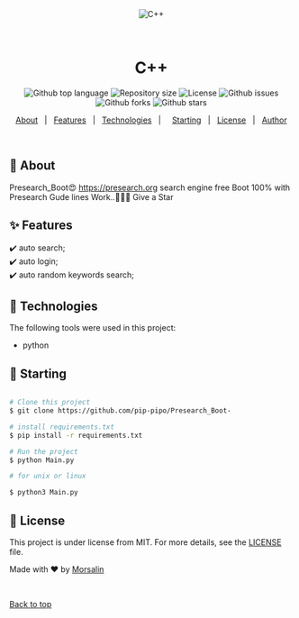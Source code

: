 <div align="center" id="top"> 
  <img src="./.github/app.gif" alt="C++" />

  &#xa0;

  <!-- <a href="https://c++.netlify.app">Demo</a> -->
</div>

<h1 align="center">C++</h1>

<p align="center">
  <img alt="Github top language" src="https://img.shields.io/github/languages/top/pip-pipo/Presearch_Boot-?color=56BEB8">


  <img alt="Repository size" src="https://img.shields.io/github/repo-size/pip-pipo/Presearch_Boot-?color=56BEB8">

  <img alt="License" src="https://img.shields.io/github/license/pip-pipo/Presearch_Boot-?color=56BEB8">

  <img alt="Github issues" src="https://img.shields.io/github/issues/pip-pipo/Presearch_Boot-?color=56BEB8" />

  <img alt="Github forks" src="https://img.shields.io/github/forks/pip-pipo/Presearch_Boot-?color=56BEB8" />

  <img alt="Github stars" src="https://img.shields.io/github/stars/pip-pipo/Presearch_Boot-?color=56BEB8" />
</p>



<p align="center">
  <a href="#dart-about">About</a> &#xa0; | &#xa0; 
  <a href="#sparkles-features">Features</a> &#xa0; | &#xa0;
  <a href="#rocket-technologies">Technologies</a> &#xa0; | &#xa0;
  &#xa0;
  <a href="#checkered_flag-starting">Starting</a> &#xa0; | &#xa0;
  <a href="#memo-license">License</a> &#xa0; | &#xa0;
  <a href="https://github.com/pip-pipo" target="_blank">Author</a>
</p>

<br>

## :dart: About ##

Presearch_Boot😍 https://presearch.org search engine free Boot 100% with Presearch Gude lines Work..🤩🤘🏻 Give a Star 

## :sparkles: Features ##

:heavy_check_mark: auto search;\
:heavy_check_mark: auto login;\
:heavy_check_mark: auto random keywords search;

## :rocket: Technologies ##

The following tools were used in this project:

- python




## :checkered_flag: Starting ##

```bash

# Clone this project
$ git clone https://github.com/pip-pipo/Presearch_Boot-

# install requirements.txt
$ pip install -r requirements.txt

# Run the project
$ python Main.py

# for unix or linux

$ python3 Main.py


```

## :memo: License ##

This project is under license from MIT. For more details, see the [LICENSE](LICENSE.md) file.


Made with :heart: by <a href="https://github.com/pip-pipo" target="_blank">Morsalin</a>

&#xa0;

<a href="#top">Back to top</a>
